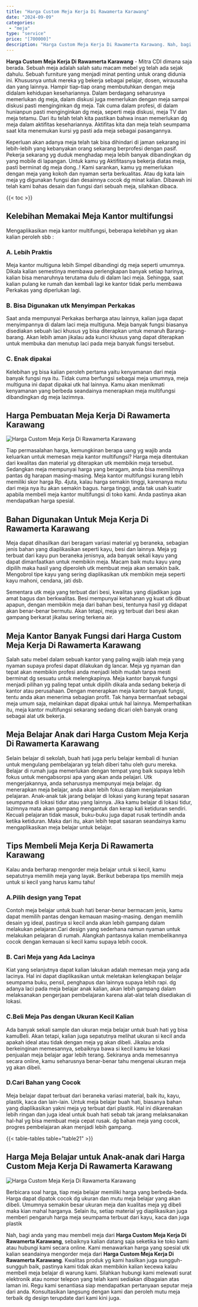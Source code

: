 ```yaml
---
title: "Harga Custom Meja Kerja Di Rawamerta Karawang"
date: "2024-09-09"
categories:
 - "meja"
type: "service"
price: "[700000]"
description: "Harga Custom Meja Kerja Di Rawamerta Karawang. Nah, bagi anda yang mau membeli meja dari **Harga Custom Meja Kerja Di Rawamerta Karawang**, sebaiknya kalian..."
---
```


**Harga Custom Meja Kerja Di Rawamerta Karawang** - Mitra CDI dimana saja berada. Sebuah meja adalah salah satu macam mebel yg telah ada sejak dahulu. Sebuah furniture yang menjadi minat penting untuk orang didunia ini. Khususnya untuk mereka yg bekerja sebagai pelajar, dosen, wirausaha dan yang lainnya. Hampir tiap-tiap orang membutuhkan dengan meja didalam kehidupan kesehariannya. Dalam berdagang seharusnya memerlukan dg meja, dalam diskusi juga memerlukan dengan meja sampai diskusi pasti menginginkan dg meja. Tak cuma dalam profesi, di dalam hunianpun pasti menginginkan dg meja, seperti meja diskusi, meja TV dan meja tetamu. Dari itu telah telah kita pastikan bahwa insan memerlukan dg meja dalam aktifitas kesehariannya. Aktifitas kita dan meja telah seumpama saat kita menemukan kursi yg pasti ada meja sebagai pasangannya.

Keperluan akan adanya meja telah tak bisa dihindari di jaman sekarang ini lebih-lebih yang kebanyakan orang sekarang berprofesi dengan pasif. Pekerja sekarang yg duduk menghadap meja lebih banyak dibandingkan dg yang mobile di lapangan. Untuk kamu yg Aktifitasnya bekerja diatas meja, pasti berminat dg meja dong..! Kami sarankan, kamu yg memerlukan dengan meja yang kokoh dan nyaman serta berkualitas. Atau dg kata lain meja yg digunakan fungsi dan desainnya cocok dg minat kalian. Dibawah ini telah kami bahas desain dan fungsi dari sebuah meja, silahkan dibaca.

{{< toc >}}

## Kelebihan Memakai Meja Kantor multifungsi

Mengaplikasikan meja kantor multifungsi, beberapa kelebihan yg akan kalian peroleh sbb :

### A. Lebih Praktis

Meja kantor multiguna lebih Simpel dibandingi dg meja seperti umumnya. Dikala kalian semestinya membawa perlengkapan banyak setiap harinya, kalian bisa menaruhnya terutama dulu di dalam laci meja. Sehingga, saat kalian pulang ke rumah dan kembali lagi ke kantor tidak perlu membawa Perkakas yang diperlukan lagi.

### B. Bisa Digunakan utk Menyimpan Perkakas

Saat anda mempunyai Perkakas berharga atau lainnya, kalian juga dapat menyimpannya di dalam laci meja multiguna. Meja banyak fungsi biasanya disediakan sebuah laci khusus yg bisa diterapkan untuk menaruh Barang-barang. Akan lebih aman jikalau ada kunci khusus yang dapat diterapkan untuk membuka dan menutup laci pada meja banyak fungsi tersebut.

### C. Enak dipakai

Kelebihan yg bisa kalian peroleh pertama yaitu kenyamanan dari meja banyak fungsi nya itu. Tidak cuma berfungsi sebagai meja umumnya, meja multiguna ini dapat dipakai utk hal lainnya. Kamu akan menikmati kenyamanan yang berbeda seandainya menerapkan meja multifungsi dibandingkan dg meja lazimnya.

## Harga Pembuatan Meja Kerja Di Rawamerta Karawang

![Harga Custom Meja Kerja Di Rawamerta Karawang](/images/meja/meja-dewasa-029.jpg)

Tiap permasalahan harga, kemungkinan berapa uang yg wajib anda keluarkan untuk memesan meja kantor multifungsi? Harga meja ditentukan dari kwalitas dan material yg diterapkan utk membikin meja tersebut. Sedangkan meja mempunyai harga yang beragam, anda bisa memilihnya pantas dg harapan masing-masing. Meja kantor multifungsi kurang lebih memiliki skor harga Rp. 4juta, kalau harga semakin tinggi, karenanya mutu dari meja nya itu akan semakin bagus. harga tinggi, anda tak usah kuatir apabila membeli meja kantor multifungsi di toko kami. Anda pastinya akan mendapatkan harga spesial.

## Bahan Digunakan Untuk Meja Kerja Di Rawamerta Karawang

Meja dapat dihasilkan dari beragam variasi material yg beraneka, sebagian jenis bahan yang diaplikasikan seperti kayu, besi dan lainnya. Meja yg terbuat dari kayu pun beraneka jenisnya, ada banyak sekali kayu yang dapat dimanfaatkan untuk membikin meja. Macam baik mutu kayu yang dipilih maka hasil yang diperoleh utk membuat meja akan semakin baik. Mengobrol tipe kayu yang sering diaplikasikan utk membikin meja seperti kayu mahoni, cendana, jati dsb.

Sementara utk meja yang terbuat dari besi, kwalitas yang dijadikan juga amat bagus dan berkwalitas. Besi mempunyai ketahanan yg kuat utk dibuat apapun, dengan membikin meja dari bahan besi, tentunya hasil yg didapat akan benar-benar bermutu. Akan tetapi, meja yg terbuat dari besi akan gampang berkarat jikalau sering terkena air.

## Meja Kantor Banyak Fungsi dari Harga Custom Meja Kerja Di Rawamerta Karawang

Salah satu mebel dalam sebuah kantor yang paling wajib ialah meja yang nyaman supaya profesi dapat dilakukan dg lancar. Meja yg nyaman dan tepat akan membikin profesi anda menjadi lebih mudah tanpa mesti berminat dg sesuatu untuk melengkapinya. Meja kantor banyak fungsi menjadi pilihan yg paling tepat untuk dipilih dikala anda sedang bekerja di kantor atau perusahaan. Dengan menerapkan meja kantor banyak fungsi, tentu anda akan menerima sebagian profit. Tak hanya bermanfaat sebagai meja umum saja, melainkan dapat dipakai untuk hal lainnya. Memperhatikan itu, meja kantor multifungsi sekarang sedang dicari oleh banyak orang sebagai alat utk bekerja.

## Meja Belajar Anak dari Harga Custom Meja Kerja Di Rawamerta Karawang

Selain belajar di sekolah, buah hati juga perlu belajar kembali di hunian untuk mengulang pembelajaran yg telah diberi tahu oleh guru mereka. Belajar di rumah juga memerlukan dengan tempat yang baik supaya lebih fokus untuk mengabsorpsi apa yang akan anda pelajari. Utk mengerjakannya, anda seharusnya mempunyai meja belajar. dg menerapkan meja belajar, anda akan lebih fokus dalam menjalankan pelajaran. Anak-anak tak jarang belajar di lokasi yang kurang tepat sasaran seumpama di lokasi tidur atau yang lainnya. Jika kamu belajar di lokasi tidur, lazimnya mata akan gampang mengantuk dan kerap kali ketiduran sendiri. Kecuali pelajaran tidak masuk, buku-buku juga dapat rusak tertindih anda ketika ketiduran. Maka dari itu, akan lebih tepat sasaran seandainya kamu mengaplikasikan meja belajar untuk belajar.

## Tips Membeli Meja Kerja Di Rawamerta Karawang

Kalau anda berharap mengorder meja belajar untuk si kecil, kamu sepatutnya memilih meja yang layak. Berikut beberapa tips memilih meja untuk si kecil yang harus kamu tahu!

### A.Pilih design yang Tepat

Contoh meja belajar untuk buah hati benar-benar bermacam jenis, kamu dapat memilih pantas dengan kemauan masing-masing. dengan memilih desain yg ideal, pastinya si kecil anda akan lebih gampang dalam melakukan pelajaran.Cari design yang sederhana namun nyaman untuk melakukan pelajaran di rumah. Alangkah pantasnya kalian membelikannya cocok dengan kemauan si kecil kamu supaya lebih cocok.

### B. Cari Meja yang Ada Lacinya

Kiat yang selanjutnya dapat kalian lakukan adalah memesan meja yang ada lacinya. Hal ini dapat diaplikasikan untuk meletakan kelengkapan belajar seumpama buku, pensil, penghapus dan lainnya supaya lebih rapi. dg adanya laci pada meja belajar anak kalian, akan lebih gampang dalam melaksanakan pengerjaan pembelajaran karena alat-alat telah disediakan di lokasi.

### C.Beli Meja Pas dengan Ukuran Kecil Kalian

Ada banyak sekali sample dan ukuran meja belajar untuk buah hati yg bisa kamuBeli. Akan tetapi, kalian juga sepatutnya melihat ukuran si kecil anda apakah ideal atau tidak dengan meja yg akan dibeli. Jikalau anda berkeinginan memesannya, sebaiknya bawa si kecil kamu ke lokasi penjualan meja belajar agar lebih terang. Sekiranya anda memesannya secara online, kamu seharusnya benar-benar tahu mengenai ukuran meja yg akan dibeli.

### D.Cari Bahan yang Cocok

Meja belajar dapat terbuat dari beraneka variasi material, baik itu, kayu, plastik, kaca dan lain-lain. Untuk meja belajar buah hati, biasanya bahan yang diaplikasikan yakni meja yg terbuat dari plastik. Hal ini dikarenakan lebih ringan dan juga ideal untuk buah hati sebab tak jarang melaksanakan hal-hal yg bisa membuat meja cepat rusak. dg bahan meja yang cocok, progres pembelajaran akan menjadi lebih gampang.

{{< table-tables table="table21" >}}

## Harga Meja Belajar untuk Anak-anak dari Harga Custom Meja Kerja Di Rawamerta Karawang

![Harga Custom Meja Kerja Di Rawamerta Karawang](/images/meja/meja-anak-008.jpg)

Berbicara soal harga, tiap meja belajar memiliki harga yang berbeda-beda. Harga dapat dipatok cocok dg ukuran dan mutu meja belajar yang akan dibeli. Umumnya semakin besar ukuran meja dan kualitas meja yg dibeli maka kian mahal harganya. Selain itu, setiap material yg diaplikasikan juga memberi pengaruh harga meja seumpama terbuat dari kayu, kaca dan juga plastik

Nah, bagi anda yang mau membeli meja dari **Harga Custom Meja Kerja Di Rawamerta Karawang**, sebaiknya kalian datang saja seketika ke toko kami atau hubungi kami secara online. Kami menawarkan harga yang spesial utk kalian seandainya mengorder meja dari **Harga Custom Meja Kerja Di Rawamerta Karawang**. Kwalitas produk yg kami hasilkan juga sungguh-sungguh baik, pastinya kami tidak akan membikin kalian kecewa kalau membeli meja belajar di warung kami. Silahkan hubungi kami melewati surat elektronik atau nomor telepon yang telah kami sediakan dibagaian atas laman ini. Regu kami senantiasa siap mendapatkan pertanyaan seputar meja dari anda. Konsultasikan langsung dengan kami dan peroleh mutu meja terbaik dg design terupdate dari kami kini juga.
